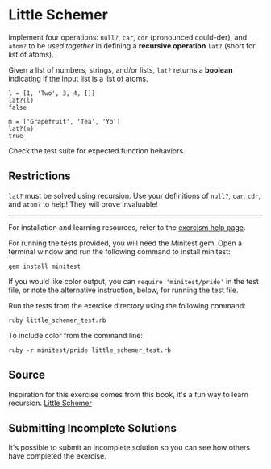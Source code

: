 # Little Schemer

Implement four operations: `null?`, `car`, `cdr` (pronounced could-der), and
`atom?` to be *used together* in defining a **recursive operation** `lat?` (short
for list of atoms).

Given a list of numbers, strings, and/or lists, `lat?` returns a **boolean**
indicating if the input list is a list of atoms.

```
l = [1, 'Two', 3, 4, []]
lat?(l)
false

m = ['Grapefruit', 'Tea', 'Yo']
lat?(m)
true
```

Check the test suite for expected function behaviors.

## Restrictions

`lat?` must be solved using recursion. Use your definitions of `null?`, `car`,
`cdr`, and `atom?` to help! They will prove invaluable!

* * * *

For installation and learning resources, refer to the
[exercism help page](http://exercism.io/languages/ruby).

For running the tests provided, you will need the Minitest gem. Open a
terminal window and run the following command to install minitest:

    gem install minitest

If you would like color output, you can `require 'minitest/pride'` in
the test file, or note the alternative instruction, below, for running
the test file.

Run the tests from the exercise directory using the following command:

    ruby little_schemer_test.rb

To include color from the command line:

    ruby -r minitest/pride little_schemer_test.rb


## Source

Inspiration for this exercise comes from this book, it's a fun way to learn recursion.
[Little Schemer](https://mitpress.mit.edu/books/little-schemer-fourth-edition)

## Submitting Incomplete Solutions
It's possible to submit an incomplete solution so you can see how others have completed the exercise.
